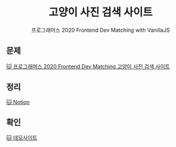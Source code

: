 <h1 align="center">고양이 사진 검색 사이트</h1>
<p align="center">프로그래머스 2020 Frontend Dev Matching with VanillaJS</p>

## 문제

<a href="https://programmers.co.kr/competitions/131/2020-web-fe-first" title="고양이 사진 검색 사이트" target="_blank">🐱 프로그래머스 2020 Frontend Dev Matching 고양이 사진 검색 사이트</a>

## 정리

<a href="https://geunu97-8.notion.site/0590d7eceb4c4b9e8ae7d0eef9c7bf73" title="notion" target="_blank">🐱 Notion</a>

## 확인

<a href="https://steady-brioche-c20cba.netlify.app" title="고양이 사진 검색 사이트" target="_blank">🐱 데모사이트</a>
